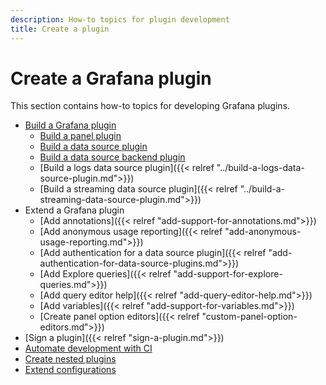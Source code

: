 ```yaml
---
description: How-to topics for plugin development
title: Create a plugin
---
```


# Create a Grafana plugin

This section contains how-to topics for developing Grafana plugins.

- [Build a Grafana plugin](https://grafana.github.io/plugin-tools/docs/creating-a-plugin)
    - [Build a panel plugin](https://grafana.com/tutorials/build-a-panel-plugin/)
    - [Build a data source plugin](https://grafana.com/tutorials/build-a-data-source-plugin/)
    - [Build a data source backend plugin](https://grafana.com/tutorials/build-a-data-source-backend-plugin/)
    - [Build a logs data source plugin]({{< relref "../build-a-logs-data-source-plugin.md">}})
    - [Build a streaming data source plugin]({{< relref "../build-a-streaming-data-source-plugin.md">}})
- Extend a Grafana plugin
    - [Add annotations]({{< relref "add-support-for-annotations.md">}})
    - [Add anonymous usage reporting]({{< relref "add-anonymous-usage-reporting.md">}})
    - [Add authentication for a data source plugin]({{< relref "add-authentication-for-data-source-plugins.md">}})
    - [Add Explore queries]({{< relref "add-support-for-explore-queries.md">}})
    - [Add query editor help]({{< relref "add-query-editor-help.md">}})
    - [Add variables]({{< relref "add-support-for-variables.md">}})
    - [Create panel option editors]({{< relref "custom-panel-option-editors.md">}})
- [Sign a plugin]({{< relref "sign-a-plugin.md">}})
- [Automate development with CI](https://grafana.github.io/plugin-tools/docs/ci)
- [Create nested plugins](https://grafana.github.io/plugin-tools/docs/nested-plugins)
- [Extend configurations](https://grafana.github.io/plugin-tools/docs/advanced-configuration)